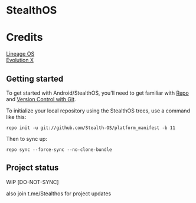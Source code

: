 StealthOS
===========
# Credits
[Lineage OS](https://github.com/LineageOS)<br>
[Evolution X](https://github.com/Evolution-X)<br>

Getting started
---------------

To get started with Android/StealthOS, you'll need to get
familiar with [Repo](https://source.android.com/source/using-repo.html) and [Version Control with Git](https://source.android.com/source/version-control.html).

To initialize your local repository using the StealthOS trees, use a command like this:
```
repo init -u git://github.com/Stealth-OS/platform_manifest -b 11
```
Then to sync up:
```
repo sync --force-sync --no-clone-bundle
```
Project status 
---------------
WIP [DO-NOT-SYNC]

also join t.me/Stealthos for project updates 





